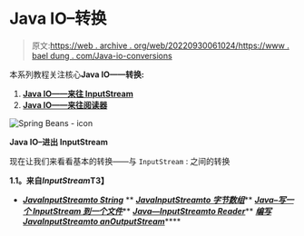 # Java IO–转换

> 原文:[https://web . archive . org/web/20220930061024/https://www . bael dung . com/Java-io-conversions](https://web.archive.org/web/20220930061024/https://www.baeldung.com/java-io-conversions)

本系列教程关注核心**Java IO——转换:**

1.  **[Java IO——来往 InputStream](/web/20221013193921/https://www.baeldung.com/java-io-conversions#inputstream)**
2.  **[Java IO——来往阅读器](/web/20221013193921/https://www.baeldung.com/java-io-conversions#reader)**

![Spring Beans - icon](../Images/dbeba4ce430d4ebfc4db179d56e50857.png)

**Java IO–进出 InputStream**

现在让我们来看看基本的转换——与 `InputStream` : 之间的转换

**1.1。来自*InputStream*T3】**

*   ***[Java*InputStream*to String](/web/20221013193921/https://www.baeldung.com/convert-input-stream-to-string)***
**   ***[Java*InputStream*to 字节数组](/web/20221013193921/https://www.baeldung.com/convert-input-stream-to-array-of-bytes)*****   ***[Java–写一个 *InputStream* 到一个文件](/web/20221013193921/https://www.baeldung.com/convert-input-stream-to-a-file)*****   ***[Java—*InputStream*to Reader](/web/20221013193921/https://www.baeldung.com/java-convert-inputstream-to-reader)*****   ***[编写 Java*InputStream*to an*OutputStream*](/web/20221013193921/https://www.baeldung.com/java-inputstream-to-outputstream)*******